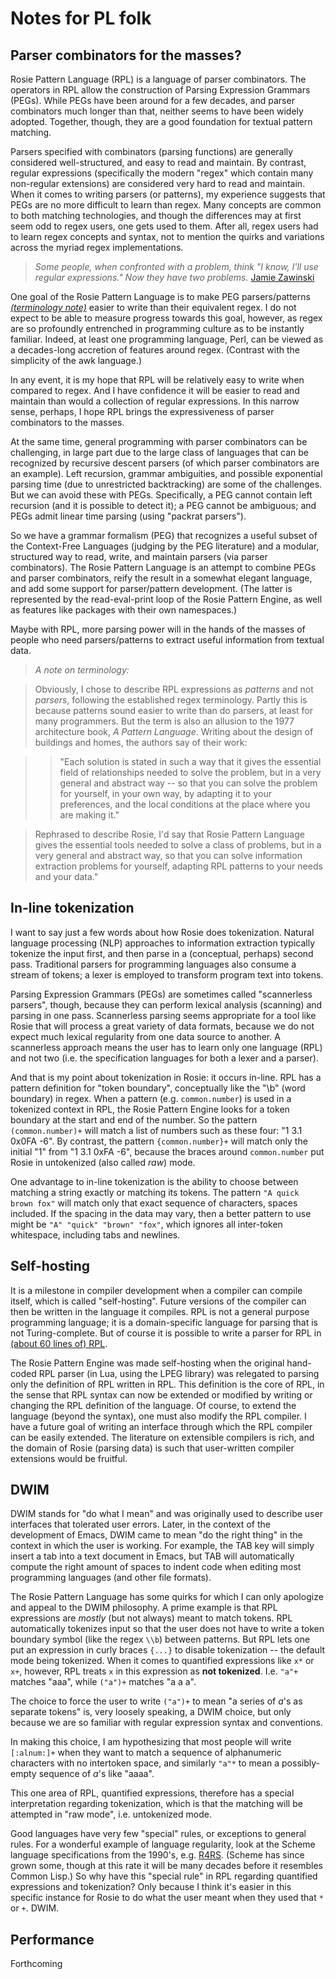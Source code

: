 <!--  -*- Mode: GFM; -*-                                 -->
<!--                                                     -->
<!-- Notes on Rosie for PL (and maybe general CS) geeks  -->
<!-- (c) 2016, Jamie A. Jennings                         -->

# Notes for PL folk

## Parser combinators for the masses?

Rosie Pattern Language (RPL) is a language of parser combinators.  The operators in RPL allow the construction of Parsing Expression Grammars (PEGs).  While  PEGs have been around for a few decades, and parser combinators much longer than that, neither seems to have been widely adopted.  Together, though, they are a good foundation for textual pattern matching.

Parsers specified with combinators (parsing functions) are generally considered well-structured, and easy to read and maintain.  By contrast, regular expressions (specifically the modern "regex" which contain many non-regular extensions) are considered very hard to read and maintain.  When it comes to writing parsers (or patterns), my experience suggests that PEGs are no more difficult to learn than regex.  Many concepts are common to both matching technologies, and though the differences may at first seem odd to regex users, one gets used to them.  After all, regex users had to learn regex concepts and syntax, not to mention the quirks and variations across the myriad regex implementations.

> *Some people, when confronted with a problem, think "I know, I'll use regular expressions."  Now they have two problems.*
> [Jamie Zawinski](https://en.wikipedia.org/wiki/Jamie_Zawinski)

One goal of the Rosie Pattern Language is to make PEG parsers/patterns [*(terminology note)*](#terminology) easier to write than their equivalent regex.  I do not expect to be able to measure progress towards this goal, however, as regex are so profoundly entrenched in programming culture as to be instantly familiar.  Indeed, at least one programming language, Perl, can be viewed as a decades-long accretion of features around regex.  (Contrast with the simplicity of the awk language.)

In any event, it is my hope that RPL will be relatively easy to write when compared to regex.  And I have confidence it will be easier to read and maintain than would a collection of regular expressions.  In this narrow sense, perhaps, I hope RPL brings the expressiveness of parser combinators to the masses.

At the same time, general programming with parser combinators can be challenging, in large part due to the large class of languages that can be recognized by recursive descent parsers (of which parser combinators are an example).  Left recursion, grammar ambiguities, and possible exponential parsing time (due to unrestricted backtracking) are some of the challenges.  But we can avoid these with PEGs.  Specifically, a PEG cannot contain left recursion (and it is possible to detect it); a PEG cannot be ambiguous; and PEGs admit linear time parsing (using "packrat parsers").

So we have a grammar formalism (PEG) that recognizes a useful subset of the Context-Free Languages (judging by the PEG literature) and a modular, structured way to read, write, and maintain parsers (via parser combinators).  The Rosie Pattern Language is an attempt to combine PEGs and parser combinators, reify the result in a somewhat elegant language, and add some support for parser/pattern development.  (The latter is represented by the read-eval-print loop of the Rosie Pattern Engine, as well as features like packages with their own namespaces.)

Maybe with RPL, more parsing power will in the hands of the masses of people who need parsers/patterns to extract useful information from textual data.

> <a name="terminology"></a>
> *A note on terminology:*

> Obviously, I chose to describe RPL expressions as *patterns* and not *parsers*, following the established regex terminology.  Partly this is because patterns sound easier to write than do parsers, at least for many programmers.  But the term is also an allusion to the 1977 architecture book, *A Pattern Language*.  Writing about the design of buildings and homes, the authors say of their work:

> > "Each solution is stated in such a way that it gives the essential field of relationships needed to solve the problem, but in a very general and abstract way -- so that you can solve the problem for yourself, in your own way, by adapting it to your preferences, and the local conditions at the place where you are making it."

> Rephrased to describe Rosie, I'd say that Rosie Pattern Language gives the essential tools needed to solve a class of problems, but in a very general and abstract way, so that you can solve information extraction problems for yourself, adapting RPL patterns to your needs and your data."

## In-line tokenization

I want to say just a few words about how Rosie does tokenization.  Natural language processing (NLP) approaches to information extraction typically tokenize the input first, and then parse in a (conceptual, perhaps) second pass.  Traditional parsers for programming languages also consume a stream of tokens; a lexer is employed to transform program text into tokens.

Parsing Expression Grammars (PEGs) are sometimes called "scannerless parsers", though, because they can perform lexical analysis (scanning) and parsing in one pass.  Scannerless parsing seems appropriate for a tool like Rosie that will process a great variety of data formats, because we do not expect much lexical regularity from one data source to another.  A scannerless approach means the user has to learn only one language (RPL) and not two (i.e. the specification languages for both a lexer and a parser).

And that is my point about tokenization in Rosie: it occurs in-line.  RPL has a pattern definition for "token boundary", conceptually like the "\\b" (word boundary) in regex.  When a pattern (e.g. `common.number`) is used in a tokenized context in RPL, the Rosie Pattern Engine looks for a token boundary at the start and end of the number.  So the pattern `(common.number)+` will match a list of numbers such as these four: "1 3.1 0x0FA -6".  By contrast, the pattern `{common.number}+` will match only the initial "1" from "1 3.1 0xFA -6", because the braces around `common.number` put Rosie in untokenized (also called *raw*) mode.

One advantage to in-line tokenization is the ability to choose between matching a string exactly or matching its tokens.  The pattern `"A quick brown fox"` will match only that exact sequence of characters, spaces included.  If the spacing in the data may vary, then a better pattern to use might be `"A" "quick" "brown" "fox"`, which ignores all inter-token whitespace, including tabs and newlines.


## Self-hosting

It is a milestone in compiler development when a compiler can compile itself, which is called "self-hosting".  Future versions of the compiler can then be written in the language it compiles.  RPL is not a general purpose programming language; it is a domain-specific language for parsing that is not Turing-complete.  But of course it is possible to write a parser for RPL in [(about 60 lines of) RPL](../src/rosie-core.rpl).

The Rosie Pattern Engine was made self-hosting when the original hand-coded RPL parser (in Lua, using the LPEG library) was relegated to parsing only the definition of RPL written in RPL.  This definition is the core of RPL, in the sense that RPL syntax can now be extended or modified by writing or changing the RPL definition of the language.  Of course, to extend the language (beyond the syntax), one must also modify the RPL compiler.  I have a future goal of writing an interface through which the RPL compiler can be easily extended.  The literature on extensible compilers is rich, and the domain of Rosie (parsing data) is such that user-written compiler extensions would be fruitful.


## DWIM

DWIM stands for "do what I mean" and was originally used to describe user interfaces that tolerated user errors.  Later, in the context of the development of Emacs, DWIM came to mean "do the right thing" in the context in which the user is working.  For example, the TAB key will simply insert a tab into a text document in Emacs, but TAB will automatically compute the right amount of spaces to indent code when editing most programming languages (and other file formats).

The Rosie Pattern Language has some quirks for which I can only apologize and appeal to the DWIM philosophy.  A prime example is that RPL expressions are *mostly* (but not always) meant to match tokens.  RPL automatically tokenizes input so that the user does not have to write a token boundary symbol (like the regex `\\b`) between patterns.  But RPL lets one put an expression in curly braces `{...}` to disable tokenization -- the default mode being tokenized.  When it comes to quantified expressions like `x*` or `x+`, however, RPL treats `x` in this expression as **not tokenized**.  I.e. `"a"+` matches "aaa", while `("a")+` matches "a a a".

The choice to force the user to write `("a")+` to mean "a series of *a*'s as separate tokens" is, very loosely speaking, a DWIM choice, but only because we are so familiar with regular expression syntax and conventions.

In making this choice, I am hypothesizing that most people will write `[:alnum:]+` when they want to match a sequence of alphanumeric characters with no intertoken space, and similarly `"a"*` to mean a possibly-empty sequence of *a*'s like "aaaa".

This one area of RPL, quantified expressions, therefore has a special interpretation regarding tokenization, which is that the matching will be attempted in "raw mode", i.e. untokenized mode.

Good languages have very few "special" rules, or exceptions to general rules.  For a wonderful example of language regularity, look at the Scheme language specifications from the 1990's, e.g. [R4RS](https://people.csail.mit.edu/jaffer/r4rs.pdf).  (Scheme has since grown some, though at this rate it will be many decades before it resembles Common Lisp.)  So why have this "special rule" in RPL regarding quantified expressions and tokenization?  Only because I think it's easier in this specific instance for Rosie to do what the user meant when they used that `*` or `+`.  DWIM.


## Performance

Forthcoming




